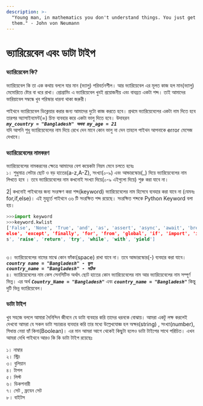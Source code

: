 ```yaml
---
description: >-
  "Young man, in mathematics you don't understand things. You just get used to
  them." - John von Neumann
---
```


# ভ্যারিয়েবেল এবং ডাটা টাইপ

### ভ্যারিয়েবেল কি?

ভ্যারিয়েবেল কি তা এক কথায় বললে যার মান (ভ্যালু) পরিবর্তনশীল। আর ভ্যারিয়েবেল এর মূলত কাজ হল মান(ভ্যালু) মেমোরিতে ষ্টোর বা ধরে রাখা। প্রোগ্রামিং এ ভ্যারিয়েবেল খুবই প্রয়োজনীয় এবং বাবহ্রত একটা শব্দ। তাই আমাদের ভারিয়াবেল সম্বন্ধে খুব পরিস্কার ধারনা থাকা জরুরী।&#x20;

পাইথনে ভ্যারিয়েবেল ডিক্লেয়ার করার জন্য আমাদের দুটো কাজ করতে হবে। প্রথমে ভ্যারিয়েবেলের একটা নাম দিতে হবে তারপর অ্যাসাইনমেন্ট(=) চিহ্ন ব্যবহার করে একটা ভালু  দিতে হবে। উদাহরন \
_**`my_country = "Bangladesh" অথবা my_age = 21`**_ \
যদি আপনি শুধু ভ্যারিয়েবেলের নাম দিয়ে রেখে দেন মানে কোন ভালু না দেন তাহলে  পাইথন আপনাকে error মেসেজ দেখাবে।

### ভ্যারিয়েবেলের নামকরণ

ভ্যারিয়েবেলের নামকরনের ক্ষেত্রে আমাদের বেশ কয়েকটা নিয়ম মেনে চলতে হবেঃ\
১। শুধুমাত্র লেটার ছোট ও বড় হাতের(a-z,A-Z), সংখ্যা(০-৯) এবং আন্ডারস্কোর(\_) দিয়ে ভ্যারিয়েবেলের নাম লিখতে হবে । তবে ভ্যারিয়েবেলের নাম কখনোই সংখ্যা দিয়ে(০-৯ এইগুলো দিয়ে) শুরু করা যাবে না।

&#x20;2| কখনোই পাইথনের জন্য সংরক্ষণ করা শব্দ(keyword) ভ্যারিয়েবেলের নাম হিসেবে ব্যবহার করা যাবে না (যেমনঃ for,if,else)। এই মুহূর্তে পাইথনে ৩৬ টি সংরক্ষিত শব্দ রয়েছে। সংরক্ষিত শব্দকে Python Keyword বলা হয়।&#x20;

```python
>>>import keyword
>>>keyword.kwlist
['False', 'None', 'True', 'and', 'as', 'assert', 'async', 'await', 'break', 'class', 'continue', 'def', 'del', 'elif', '
else', 'except', 'finally', 'for', 'from', 'global', 'if', 'import', 'in', 'is', 'lambda', 'nonlocal', 'not', 'or', 'pas
s', 'raise', 'return', 'try', 'while', 'with', 'yield']
```

\
৩। ভ্যারিয়েবেলের নামের মাঝে কোন ফাঁকা(space) রাখা যাবে না। তবে আন্ডারস্কোর(-) ব্যবহার করা যাবে।\
_**`country name = "Bangladesh" - ভুল`**_\
_**`country_name = "Bangladesh" - সঠিক`**_ \
৪। ভ্যারিয়েবেলের নাম কেস সেনসিটিভ অর্থাৎ ছোট হাতের কোন ভ্যারিয়েবেলের নাম আর ভ্যারিয়েবেলের নাম সম্পূর্ণ ভিন্ন। এর অর্থ _**`Country_Name = "Bangladesh"`**_ এবং _**`country_name = "Bangladesh"`**_ কিন্তু দুটি ভিন্ন ভ্যারিয়েবেল।

### &#x20;ডাটা টাইপ

খুব সহজে বললে আমারা দৈনিন্দিন জীবনে যে ডাটা ব্যবহার করি তাদের ধরনকে বোঝায়। আমরা একটু লক্ষ করলেই দেখবো আমরা যে সকল ডাটা সচারচর ব্যবহার করি তার মধ্যে উল্লেখযোজ্ঞ হল অক্ষর(string) , সংখ্যা(number), সিধান্ত নেয়া হ্যাঁ কিনা(Boolean)। এর মান আমরা আগে থেকেই  কিছুটা হলেও ডাটা টাইপের সাথে পরিচিত। এখন আমরা দেখি পাইথনে আরও কি কি ডাটা টাইপ রয়েছেঃ

১। নাম্বার\
২। স্ট্রিং\
৩। বুলিয়ান\
৪। টাপল\
৫। লিস্ট\
৬। ডিকশনারী \
৭। সেট , ফ্রযেন সেট\
৮। বাইটস



####

###

